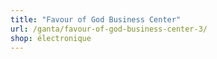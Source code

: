 ```yaml
---
title: "Favour of God Business Center"
url: /ganta/favour-of-god-business-center-3/
shop: électronique
---
```

